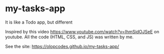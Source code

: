 # my-tasks-app
It is like a Todo app, but different

Inspired by this video https://www.youtube.com/watch?v=IhmSidOJSeE on youtube.
All the code (HTML, CSS, and JS) was written by me.

See the site: https://olopcodes.github.io/my-tasks-app/
